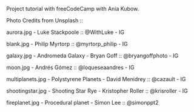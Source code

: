 Project tutorial with freeCodeCamp with Ania Kubow.

Photo Credits from Unsplash ::

aurora.jpg - Luke Stackpoole :: @WithLuke - IG

blank.jpg  - Philip Myrtorp :: @myrtorp_philip - IG

galaxy.jpg - Andromeda Galaxy - Bryan Goff :: @bryangoffphoto - IG

moon.jpg - Andrés Gómez :: @loqueseaandres - IG

multiplanets.jpg - Polystyrene Planets - David Menidrey :: @cazault - IG

shootingstar.jpg - Shooting Star Rye - Kristopher Roller :: @krisroller - IG

fireplanet.jpg - Procedural planet - Simon Lee :: @simonppt2
